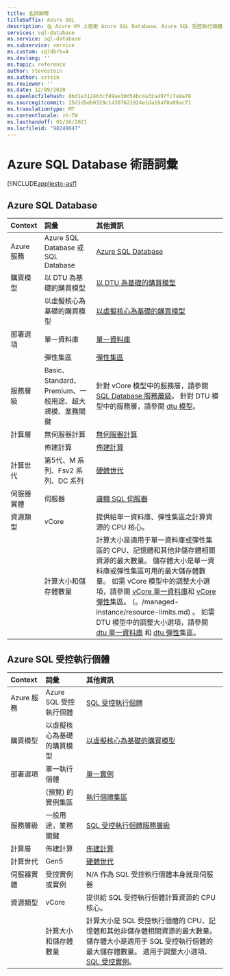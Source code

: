 ```yaml
---
title: 名詞解釋
titleSuffix: Azure SQL
description: 在 Azure VM 上使用 Azure SQL Database、Azure SQL 受控執行個體和 SQL 的詞彙。
services: sql-database
ms.service: sql-database
ms.subservice: service
ms.custom: sqldbrb=4
ms.devlang: ''
ms.topic: reference
author: stevestein
ms.author: sstein
ms.reviewer: ''
ms.date: 12/09/2020
ms.openlocfilehash: 8bd1e312463cf89ae30d54bc4a32a497fc7a9a78
ms.sourcegitcommit: 25d1d5eb0329c14367621924e1da19af0a99acf1
ms.translationtype: MT
ms.contentlocale: zh-TW
ms.lasthandoff: 01/16/2021
ms.locfileid: "98249647"
---
```

# <a name="azure-sql-database-glossary-of-terms"></a>Azure SQL Database 術語詞彙
[!INCLUDE[appliesto-asf](includes/appliesto-asf.md)]

## <a name="azure-sql-database"></a>Azure SQL Database

|Context|詞彙|其他資訊|
|:---|:---|:---|
|Azure 服務|Azure SQL Database 或 SQL Database|[Azure SQL Database](database/sql-database-paas-overview.md)|
|購買模型|以 DTU 為基礎的購買模型|[以 DTU 為基礎的購買模型](database/service-tiers-dtu.md)|
||以虛擬核心為基礎的購買模型|[以虛擬核心為基礎的購買模型](database/service-tiers-vcore.md)|
|部署選項 |單一資料庫|[單一資料庫](database/single-database-overview.md)|
||彈性集區|[彈性集區](database/elastic-pool-overview.md)|
|服務層級|Basic、Standard、Premium、一般用途、超大規模、業務關鍵|針對 vCore 模型中的服務層，請參閱 [SQL Database 服務層級](database/service-tiers-vcore.md#service-tiers)。 針對 DTU 模型中的服務層，請參閱 [dtu 模型](database/service-tiers-dtu.md#compare-the-dtu-based-service-tiers)。|
|計算層|無伺服器計算|[無伺服器計算](database/service-tiers-vcore.md#compute-tiers)
||佈建計算|[佈建計算](database/service-tiers-vcore.md#compute-tiers)
|計算世代|第5代、M 系列、Fsv2 系列、DC 系列|[硬體世代](database/service-tiers-vcore.md#hardware-generations)
|伺服器實體| 伺服器 |[邏輯 SQL 伺服器](database/logical-servers.md)|
|資源類型|vCore|提供給單一資料庫、彈性集區之計算資源的 CPU 核心。 |
||計算大小和儲存體數量|計算大小是適用于單一資料庫或彈性集區的 CPU、記憶體和其他非儲存體相關資源的最大數量。  儲存體大小是單一資料庫或彈性集區可用的最大儲存體數量。 如需 vCore 模型中的調整大小選項，請參閱 [vCore 單一資料庫](database/resource-limits-vcore-single-databases.md)和 [vCore 彈性](database/resource-limits-vcore-elastic-pools.md)集區。   (。/managed-instance/resource-limits.md) 。  如需 DTU 模型中的調整大小選項，請參閱 [dtu 單一資料庫](database/resource-limits-dtu-single-databases.md) 和 [dtu 彈性](database/resource-limits-dtu-elastic-pools.md)集區。

## <a name="azure-sql-managed-instance"></a>Azure SQL 受控執行個體

|Context|詞彙|其他資訊|
|:---|:---|:---|
|Azure 服務|Azure SQL 受控執行個體|[SQL 受控執行個體](managed-instance/sql-managed-instance-paas-overview.md)|
|購買模型|以虛擬核心為基礎的購買模型|[以虛擬核心為基礎的購買模型](database/service-tiers-vcore.md)|
|部署選項 |單一執行個體|[單一實例](managed-instance/sql-managed-instance-paas-overview.md)|
|| (預覽) 的實例集區|[執行個體集區](managed-instance/instance-pools-overview.md)|
|服務層級|一般用途，業務關鍵|[SQL 受控執行個體服務層級](managed-instance/sql-managed-instance-paas-overview.md#service-tiers)|
|計算層|佈建計算|[佈建計算](database/service-tiers-vcore.md#compute-tiers)|
|計算世代|Gen5|[硬體世代](database/service-tiers-vcore.md#hardware-generations)
|伺服器實體|受控實例或實例| N/A 作為 SQL 受控執行個體本身就是伺服器 |
|資源類型|vCore|提供給 SQL 受控執行個體計算資源的 CPU 核心。|
||計算大小和儲存體數量|計算大小是 SQL 受控執行個體的 CPU、記憶體和其他非儲存體相關資源的最大數量。  儲存體大小是適用于 SQL 受控執行個體的最大儲存體數量。  適用于調整大小選項、 [SQL 受控實例](managed-instance/resource-limits.md)。 |
